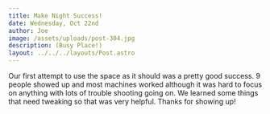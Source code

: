 ```yaml
---
title: Make Night Success!
date: Wednesday, Oct 22nd
author: Joe
image: /assets/uploads/post-304.jpg
description: (Busy Place!)
layout: ../../../layouts/Post.astro
---
```


Our first attempt to use the space as it should was a pretty good success.  9 people showed up and most machines worked although it was hard to focus on anything with lots of trouble shooting going on.  We learned some things that need tweaking so that was very helpful.  Thanks for showing up!
